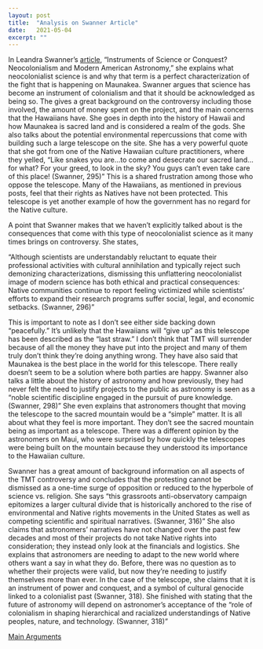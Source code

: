 ```yaml
---
layout: post
title:  "Analysis on Swanner Article"
date:   2021-05-04
excerpt: ""
---
```


In Leandra Swanner’s [article](https://online.ucpress.edu/hsns/article-abstract/47/3/293/105817/Instruments-of-Science-or-Conquest-Neocolonialism?redirectedFrom=fulltext), “Instruments of Science or Conquest? Neocolonialism and Modern American Astronomy,” she explains what neocolonialist science is and why that term is a perfect characterization of the fight that is happening on Maunakea. Swanner argues that science has become an instrument of colonialism and that it should be acknowledged as being so. The gives a great background on the controversy including those involved, the amount of money spent on the project, and the main concerns that the Hawaiians have. She goes in depth into the history of Hawaii and how Maunakea is sacred land and is considered a realm of the gods. She also talks about the potential environmental repercussions that come with building such a large telescope on the site. She has a very powerful quote that she got from one of the Native Hawaiian culture practitioners, where they yelled, “Like snakes you are…to come and desecrate our sacred land…for what? For your greed, to look in the sky? You guys can’t even take care of this place! (Swanner, 295)” This is a shared frustration among those who oppose the telescope. Many of the Hawaiians, as mentioned in previous posts, feel that their rights as Natives have not been protected. This telescope is yet another example of how the government has no regard for the Native culture.

A point that Swanner makes that we haven’t explicitly talked about is the consequences that come with this type of neocolonialist science as it many times brings on controversy. She states, 

 “Although scientists are understandably reluctant to equate their professional activities with cultural annihilation and typically reject such demonizing characterizations, dismissing this unflattering neocolonialist image of modern science has both ethical and practical consequences: Native communities continue to report feeling victimized while scientists’ efforts to expand their research programs suffer social, legal, and economic setbacks. (Swanner, 296)”

This is important to note as I don’t see either side backing down “peacefully.” It’s unlikely that the Hawaiians will “give up” as this telescope has been described as the “last straw.” I don’t think that TMT will surrender because of all the money they have put into the project and many of them truly don’t think they’re doing anything wrong. They have also said that Maunakea is the best place in the world for this telescope. There really doesn’t seem to be a solution where both parties are happy.
	Swanner also talks a little about the history of astronomy and how previously, they had never felt the need to justify projects to the public as astronomy is seen as a “noble scientific discipline engaged in the pursuit of pure knowledge. (Swanner, 298)” She even explains that astronomers thought that moving the telescope to the sacred mountain would be a “simple” matter. It is all about what they feel is more important. They don’t see the sacred mountain being as important as a telescope. There was a different opinion by the astronomers on Maui, who were surprised by how quickly the telescopes were being built on the mountain because they understood its importance to the Hawaiian culture. 
	
Swanner has a great amount of background information on all aspects of the TMT controversy and concludes that the protesting cannot be dismissed as a one-time surge of opposition or reduced to the hyperbole of science vs. religion. She says “this grassroots anti-observatory campaign epitomizes a larger cultural divide that is historically anchored to the rise of environmental and Native rights movements in the United States as well as competing scientific and spiritual narratives. (Swanner, 316)” She also claims that astronomers’ narratives have not changed over the past few decades and most of their projects do not take Native rights into consideration; they instead only look at the financials and logistics. She explains that astronomers are needing to adapt to the new world where others want a say in what they do. Before, there was no question as to whether their projects were valid, but now they’re needing to justify themselves more than ever. In the case of the telescope, she claims that it is an instrument of power and conquest, and a symbol of cultural genocide linked to a colonialist past (Swanner, 318). She finished with stating that the future of astronomy will depend on astronomer’s acceptance of the “role of colonialism in shaping hierarchical and racialized understandings of Native peoples, nature, and technology. (Swanner, 318)” 

[Main Arguments](https://asokamoto.github.io/407FinalProject/blog/Arguments/)
